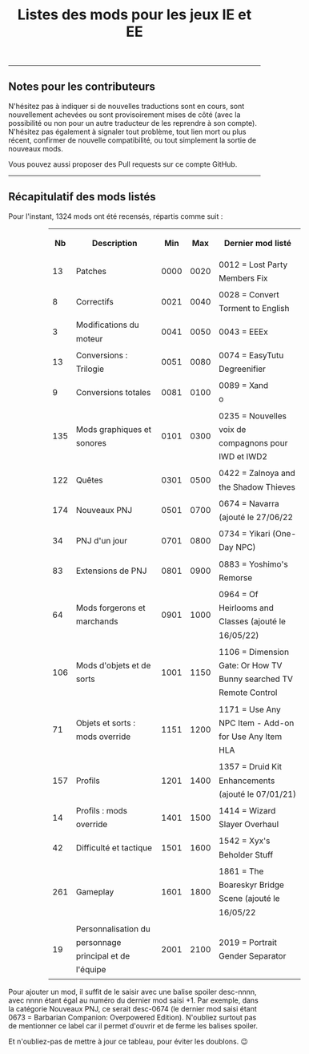 <div align="center"><h1>Listes des mods pour les jeux IE et EE</h1>

</div><br>


<hr>


## Notes pour les contributeurs

N'hésitez pas à indiquer si de nouvelles traductions sont en cours, sont nouvellement achevées ou sont provisoirement mises de côté (avec la possibilité ou non pour un autre traducteur de les reprendre à son compte). N'hésitez pas également à signaler tout problème, tout lien mort ou plus récent, confirmer de nouvelle compatibilité, ou tout simplement la sortie de nouveaux mods. 

Vous pouvez aussi proposer des Pull requests sur ce compte GitHub.


<hr>


## Récapitulatif des mods listés

Pour l'instant, 1324 mods ont été recensés, répartis comme suit :


<div align="center">
<table class="tableau" style="margin-left: 80px; line-height: 170%;">
<tr style= "line-height: 300%;">
<th>Nb</th>
<th>Description</th>
<th>Min</th>
<th>Max</th>
<th>Dernier mod listé</th>
</tr>
<tr>
<td>13</td>
<td>Patches</td>
<td>0000</td>
<td>0020</td>
<td><div align="left">0012 = Lost Party Members Fix</div></td>
</tr>
<tr>
<td>8</td>
<td>Correctifs</td>
<td>0021</td>
<td>0040</td>
<td><div align="left">0028 = Convert Torment to English</div></td>
</tr>
<tr>
<td>3</td>
<td>Modifications du moteur</td>
<td>0041</td>
<td>0050</td>
<td><div align="left">0043 = EEEx</div></td>
</tr>
<tr>
<td>13</td>
<td>Conversions : Trilogie</td>
<td>0051</td>
<td>0080</td>
<td><div align="left">0074 = EasyTutu Degreenifier</div></td>
</tr>
<tr>
<td>9</td>
<td>Conversions totales</td>
<td>0081</td>
<td>0100</td>
<td><div align="left">0089 = Xand</div>o</td>
</tr>

<tr>
<td>135</td>
<td>Mods graphiques et sonores</td>
<td>0101</td>
<td>0300</td>
<td><div align="left">0235 = Nouvelles voix de compagnons pour IWD et IWD2</div></td>
</tr>

<tr>
<td>122</td>
<td>Quêtes</td>
<td>0301</td>
<td>0500</td>
<td><div align="left">0422 = Zalnoya and the Shadow Thieves</div></td>
</tr>
<!-- 19.04.2022 : Aerie in BG:EE (desc-0503) transféré depuis la catégorie Les PNJ recrutables supplémentaires dans la catégorie Les quêtes, nouvelles aventures et les modifications des quêtes existantes -->

<tr>
<td>174</td>
<td>Nouveaux PNJ</td>
<td>0501</td>
<td>0700</td>
<td><div align="left">0674 = Navarra (ajouté le 27/06/22</div></td>
</tr>

<tr>
<td>34</td>
<td>PNJ d'un jour</td>
<td>0701</td>
<td>0800</td>
<td><div align="left">0734 = Yikari (One-Day NPC)</div></td>
</tr>

<tr>
<td>83</td>
<td>Extensions de PNJ</td>
<td>0801</td>
<td>0900</td>
<td><div align="left">0883 = Yoshimo's Remorse</div></td>
</tr>
<!-- 19.04.2022 : Mod NPC (desc-0594) transféré depuis la catégorie Les PNJ recrutables supplémentaires dans la catégorie Les améliorations des PNJ recrutables (ou non) existants
19.04.2022 : BG:EE NPC Tweaks (desc-1631), Classkits for NPCs (desc-1649), Level One NPCs (desc-1736), NPC Enhanced for Everyone (desc-1766), NPC KitPack (desc-1767) transférés depuis la catégorie Les modifications du gameplay ou des règles de jeu dans la catégorie Les améliorations des PNJ recrutables (ou non) existants -->

<tr>
<td>64</td>
<td>Mods forgerons et marchands</td>
<td>0901</td>
<td>1000</td>
<td><div align="left">0964 = Of Heirlooms and Classes (ajouté le 16/05/22)</div></td>
</tr>

<tr>
<td>106</td>
<td>Mods d'objets et de sorts</td>
<td>1001</td>
<td>1150</td>
<td><div align="left">1106 = Dimension Gate: Or How TV Bunny searched TV Remote Control</div></td>
</tr>

<tr>
<td>71</td>
<td>Objets et sorts : mods override</td>
<td>1151</td>
<td>1200</td>
<td><div align="left">1171 = Use Any NPC Item - Add-on for Use Any Item HLA</div></td>
</tr>

<tr>
<td>157</td>
<td>Profils</td>
<td>1201</td>
<td>1400</td>
<td><div align="left">1357 = Druid Kit Enhancements (ajouté le 07/01/21)</div></td>
</tr>

<tr>
<td>14</td>
<td>Profils : mods override</td>
<td>1401</td>
<td>1500</td>
<td><div align="left">1414 = Wizard Slayer Overhaul</div></td>
</tr>

<tr>
<td>42</td>
<td>Difficulté et tactique</td>
<td>1501</td>
<td>1600</td>
<td><div align="left">1542 = Xyx's Beholder Stuff</div></td>
</tr>
<!-- 22.05.2022 :  (desc-1735) transféré depuis la catégorie Les modifications du gameplay ou des règles de jeu dans la catégorie Les mods d'augmentation de difficulté -->

<tr>
<td>261</td>
<td>Gameplay</td>
<td>1601</td>
<td>1800</td>
<td><div align="left">1861 = The Boareskyr Bridge Scene (ajouté le 16/05/22</div></td>
</tr>

<tr>
<td>19</td>
<td>Personnalisation du personnage principal et de l'équipe</td>
<td>2001</td>
<td>2100</td>
<td><div align="left">2019 = Portrait Gender Separator</div></td>
</tr>

</table>
</div>

Pour ajouter un mod, il suffit de le saisir avec une balise spoiler desc-nnnn, avec nnnn étant égal au numéro du dernier mod saisi +1. Par exemple, dans la catégorie Nouveaux PNJ, ce serait desc-0674 (le dernier mod saisi étant 0673 = Barbarian Companion: Overpowered Edition). N'oubliez surtout pas de mentionner ce label car il permet d'ouvrir et de ferme les balises spoiler.

Et n'oubliez-pas de mettre à jour ce tableau, pour éviter les doublons. :wink:

